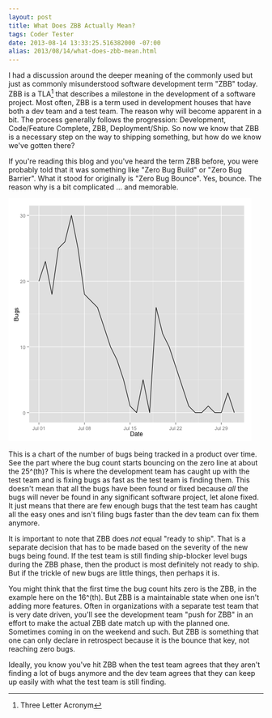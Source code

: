 ```yaml
---
layout: post
title: What Does ZBB Actually Mean?
tags: Coder Tester
date: 2013-08-14 13:33:25.516382000 -07:00
alias: 2013/08/14/what-does-zbb-mean.html
---
```


I had a discussion around the deeper meaning of the commonly used but just as commonly misunderstood software development term "ZBB" today. ZBB is a TLA[^1] that describes a milestone in the development of a software project. Most often, ZBB is a term used in development houses that have both a dev team and a test team. The reason why will become apparent in a bit. The process generally follows the progression: Development, Code/Feature Complete, ZBB, Deployment/Ship. So now we know that ZBB is a necessary step on the way to shipping something, but how do we know we've gotten there?

If you're reading this blog and you've heard the term ZBB before, you were probably told that it was something like "Zero Bug Build" or "Zero Bug Barrier". What it stood for originally is "Zero Bug Bounce". Yes, bounce. The reason why is a bit complicated ... and memorable.

![Bug Burndown Chart](/images/BugBurndown.png)

This is a chart of the number of bugs being tracked in a product over time. See the part where the bug count starts bouncing on the zero line at about the 25^(th)? This is where the development team has caught up with the test team and is fixing bugs as fast as the test team is finding them. This doesn't mean that all the bugs have been found or fixed because *all* the bugs will never be found in any significant software project, let alone fixed. It just means that there are few enough bugs that the test team has caught all the easy ones and isn't filing bugs faster than the dev team can fix them anymore.

It is important to note that ZBB does *not* equal "ready to ship". That is a separate decision that has to be made based on the severity of the new bugs being found. If the test team is still finding ship-blocker level bugs during the ZBB phase, then the product is most definitely not ready to ship. But if the trickle of new bugs are little things, then perhaps it is.

You might think that the first time the bug count hits zero is the ZBB, in the example here on the 16^(th). But ZBB is a maintainable state when one isn't adding more features. Often in organizations with a separate test team that is very date driven, you'll see the development team "push for ZBB" in an effort to make the actual ZBB date match up with the planned one. Sometimes coming in on the weekend and such. But ZBB is something that one can only declare in retrospect because it is the bounce that key, not reaching zero bugs.

Ideally, you know you've hit ZBB when the test team agrees that they aren't finding a lot of bugs anymore and the dev team agrees that they can keep up easily with what the test team is still finding.

[^1]: Three Letter Acronym
